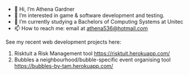 - 👋 Hi, I’m Athena Gardner
- 👀 I’m interested in game & software development and testing.
- 🌱 I’m currently studying a Bachelors of Computing Systems at Unitec
- 📫 How to reach me: email at athena536@hotmail.com

See my recent web development projects here: 
1. Risktuit a Risk Management tool https://risktuit.herokuapp.com/
2. Bubbles a neighbourhood/bubble-specific event organising tool https://bubbles-by-tam.herokuapp.com/
